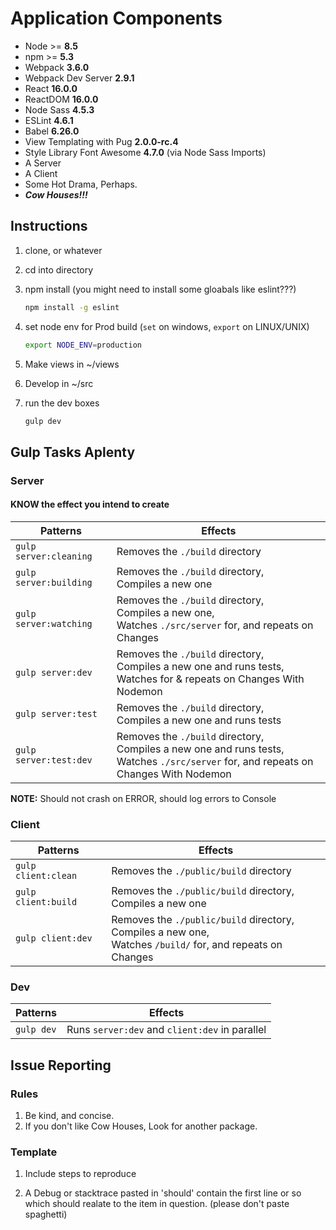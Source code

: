 # Application Components
- Node >= __8.5__
- npm >= __5.3__
- Webpack __3.6.0__
- Webpack Dev Server __2.9.1__
- React __16.0.0__
- ReactDOM __16.0.0__
- Node Sass __4.5.3__
- ESLint __4.6.1__
- Babel __6.26.0__
- View Templating with Pug __2.0.0-rc.4__
- Style Library Font Awesome __4.7.0__ (via Node Sass Imports)
- A Server
- A Client
- Some Hot Drama, Perhaps.
- *__Cow Houses!!!__*

## Instructions
1.  clone, or whatever

1.  cd into directory

1.  npm install (you might need to install some gloabals like eslint???)
    ```bash
    npm install -g eslint
    ```

1.  set node env for Prod build (`set` on windows, `export` on LINUX/UNIX)
    ```bash
    export NODE_ENV=production
    ```

1.  Make views in ~/views

1.  Develop in ~/src

1.  run the dev boxes
    ```bash
    gulp dev
    ```

## Gulp Tasks Aplenty
### Server
#### KNOW the effect you intend to create
| Patterns               | Effects                                                                                                                                         |
| ---                    | ---
| `gulp server:cleaning` | Removes the `./build` directory                                                                                                                 |
| `gulp server:building` | Removes the `./build` directory,<br /> Compiles a new one                                                                                       |
| `gulp server:watching` | Removes the `./build` directory,<br /> Compiles a new one,<br /> Watches `./src/server` for, and repeats on Changes                             |
| `gulp server:dev`      | Removes the `./build` directory,<br /> Compiles a new one and runs tests,<br /> Watches for & repeats on Changes With Nodemon                   |
| `gulp server:test`     | Removes the `./build` directory,<br /> Compiles a new one and runs tests                                                                        |
| `gulp server:test:dev` | Removes the `./build` directory,<br /> Compiles a new one and runs tests,<br /> Watches `./src/server` for, and repeats on Changes With Nodemon |

__NOTE:__ Should not crash on ERROR, should log errors to Console

### Client
| Patterns            | Effects                                                                                                               |
| ---                 | ---
| `gulp client:clean` | Removes the `./public/build` directory                                                                                |
| `gulp client:build` | Removes the `./public/build` directory,<br /> Compiles a new one                                                      |
| `gulp client:dev`   | Removes the `./public/build` directory,<br /> Compiles a new one,<br /> Watches `/build/` for, and repeats on Changes |

### Dev
| Patterns   | Effects                                        |
| ---        | ---                                            |
| `gulp dev` | Runs `server:dev` and `client:dev` in parallel |

## Issue Reporting
### Rules
1. Be kind, and concise.
1. If you don't like Cow Houses, Look for another package.

### Template
1.  Include steps to reproduce

1.  A Debug or stacktrace pasted in 'should' contain the first line or so
   which should realate to the item in question. (please don't paste spaghetti)
